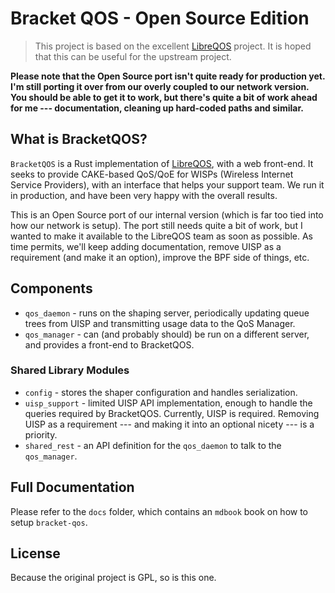 # Bracket QOS - Open Source Edition

> This project is based on the excellent [LibreQOS](https://github.com/rchac/LibreQoS) project. It is hoped that this can be useful for the upstream project.

**Please note that the Open Source port isn't quite ready for production yet. I'm still porting it over from our overly coupled to our network version. You should be able to get it to work, but there's quite a bit of work ahead for me --- documentation, cleaning up hard-coded paths and similar.**

## What is BracketQOS?

`BracketQOS` is a Rust implementation of [LibreQOS](https://github.com/rchac/LibreQoS), with a web front-end. It seeks to provide CAKE-based QoS/QoE for WISPs (Wireless Internet Service Providers), with an interface that helps your support team. We run it in production, and have been very happy with the overall results.

This is an Open Source port of our internal version (which is far too tied into how our network is setup). The port still needs quite a bit of work, but I wanted to make it available to the LibreQOS team as soon as possible. As time permits, we'll keep adding documentation, remove UISP as a requirement (and make it an option), improve the BPF side of things, etc.

## Components

* `qos_daemon` - runs on the shaping server, periodically updating queue trees from UISP and transmitting usage data to the QoS Manager.
* `qos_manager` - can (and probably should) be run on a different server, and provides a front-end to BracketQOS.

### Shared Library Modules

* `config` - stores the shaper configuration and handles serialization.
* `uisp_support` - limited UISP API implementation, enough to handle the queries required by BracketQOS. Currently, UISP is required. Removing UISP as a requirement --- and making it into an optional nicety --- is a priority.
* `shared_rest` - an API definition for the `qos_daemon` to talk to the `qos_manager`.

## Full Documentation

Please refer to the `docs` folder, which contains an `mdbook` book on how to setup `bracket-qos`.

## License

Because the original project is GPL, so is this one.
